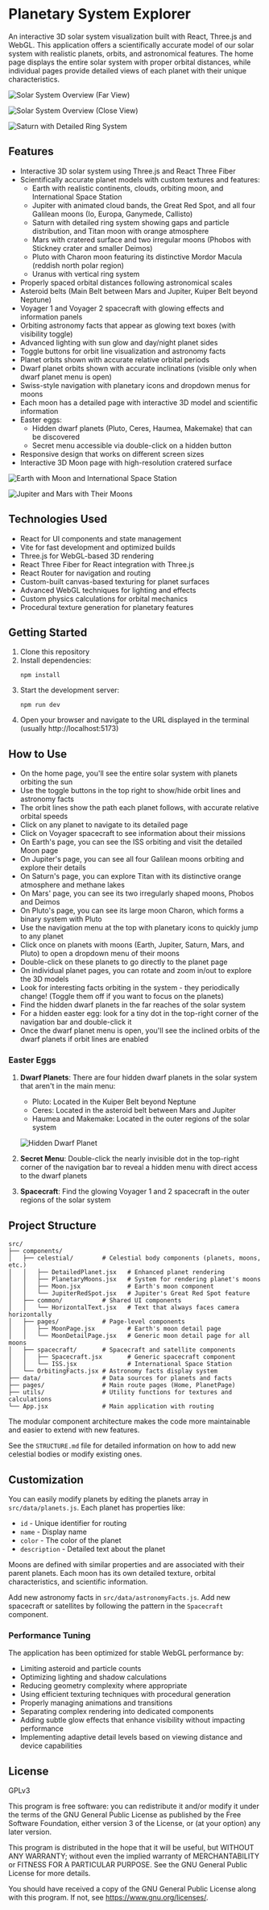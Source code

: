 # Planetary System Explorer

An interactive 3D solar system visualization built with React, Three.js and WebGL. This application offers a scientifically accurate model of our solar system with realistic planets, orbits, and astronomical features. The home page displays the entire solar system with proper orbital distances, while individual pages provide detailed views of each planet with their unique characteristics.

![Solar System Overview (Far View)](https://github.com/StefVuck/InteractiveSolarSystem/blob/main/preview/SolarFar.gif)

![Solar System Overview (Close View)](https://github.com/StefVuck/InteractiveSolarSystem/blob/main/preview/SolarClose.gif)

![Saturn with Detailed Ring System](https://github.com/StefVuck/InteractiveSolarSystem/blob/main/preview/Saturn.gif)

## Features

- Interactive 3D solar system using Three.js and React Three Fiber
- Scientifically accurate planet models with custom textures and features:
  - Earth with realistic continents, clouds, orbiting moon, and International Space Station
  - Jupiter with animated cloud bands, the Great Red Spot, and all four Galilean moons (Io, Europa, Ganymede, Callisto)
  - Saturn with detailed ring system showing gaps and particle distribution, and Titan moon with orange atmosphere
  - Mars with cratered surface and two irregular moons (Phobos with Stickney crater and smaller Deimos)
  - Pluto with Charon moon featuring its distinctive Mordor Macula (reddish north polar region)
  - Uranus with vertical ring system
- Properly spaced orbital distances following astronomical scales
- Asteroid belts (Main Belt between Mars and Jupiter, Kuiper Belt beyond Neptune)
- Voyager 1 and Voyager 2 spacecraft with glowing effects and information panels
- Orbiting astronomy facts that appear as glowing text boxes (with visibility toggle)
- Advanced lighting with sun glow and day/night planet sides
- Toggle buttons for orbit line visualization and astronomy facts
- Planet orbits shown with accurate relative orbital periods
- Dwarf planet orbits shown with accurate inclinations (visible only when dwarf planet menu is open)
- Swiss-style navigation with planetary icons and dropdown menus for moons
- Each moon has a detailed page with interactive 3D model and scientific information
- Easter eggs: 
  - Hidden dwarf planets (Pluto, Ceres, Haumea, Makemake) that can be discovered
  - Secret menu accessible via double-click on a hidden button
- Responsive design that works on different screen sizes
- Interactive 3D Moon page with high-resolution cratered surface

![Earth with Moon and International Space Station](https://github.com/StefVuck/InteractiveSolarSystem/blob/main/preview/Earth.gif)

![Jupiter and Mars with Their Moons](https://github.com/StefVuck/InteractiveSolarSystem/blob/main/preview/JupiterMars.gif)

## Technologies Used

- React for UI components and state management
- Vite for fast development and optimized builds
- Three.js for WebGL-based 3D rendering
- React Three Fiber for React integration with Three.js
- React Router for navigation and routing
- Custom-built canvas-based texturing for planet surfaces
- Advanced WebGL techniques for lighting and effects
- Custom physics calculations for orbital mechanics
- Procedural texture generation for planetary features

## Getting Started

1. Clone this repository
2. Install dependencies:
   ```
   npm install
   ```
3. Start the development server:
   ```
   npm run dev
   ```
4. Open your browser and navigate to the URL displayed in the terminal (usually http://localhost:5173)

## How to Use

- On the home page, you'll see the entire solar system with planets orbiting the sun
- Use the toggle buttons in the top right to show/hide orbit lines and astronomy facts
- The orbit lines show the path each planet follows, with accurate relative orbital speeds
- Click on any planet to navigate to its detailed page
- Click on Voyager spacecraft to see information about their missions
- On Earth's page, you can see the ISS orbiting and visit the detailed Moon page
- On Jupiter's page, you can see all four Galilean moons orbiting and explore their details
- On Saturn's page, you can explore Titan with its distinctive orange atmosphere and methane lakes
- On Mars' page, you can see its two irregularly shaped moons, Phobos and Deimos
- On Pluto's page, you can see its large moon Charon, which forms a binary system with Pluto
- Use the navigation menu at the top with planetary icons to quickly jump to any planet
- Click once on planets with moons (Earth, Jupiter, Saturn, Mars, and Pluto) to open a dropdown menu of their moons
- Double-click on these planets to go directly to the planet page
- On individual planet pages, you can rotate and zoom in/out to explore the 3D models
- Look for interesting facts orbiting in the system - they periodically change! (Toggle them off if you want to focus on the planets)
- Find the hidden dwarf planets in the far reaches of the solar system
- For a hidden easter egg: look for a tiny dot in the top-right corner of the navigation bar and double-click it
- Once the dwarf planet menu is open, you'll see the inclined orbits of the dwarf planets if orbit lines are enabled

### Easter Eggs

1. **Dwarf Planets**: There are four hidden dwarf planets in the solar system that aren't in the main menu:
   - Pluto: Located in the Kuiper Belt beyond Neptune
   - Ceres: Located in the asteroid belt between Mars and Jupiter
   - Haumea and Makemake: Located in the outer regions of the solar system
   
   ![Hidden Dwarf Planet](https://github.com/StefVuck/InteractiveSolarSystem/blob/main/preview/DwarfPlanet.gif)

2. **Secret Menu**: Double-click the nearly invisible dot in the top-right corner of the navigation bar to reveal a hidden menu with direct access to the dwarf planets

3. **Spacecraft**: Find the glowing Voyager 1 and 2 spacecraft in the outer regions of the solar system

## Project Structure

```
src/
├── components/
│   ├── celestial/        # Celestial body components (planets, moons, etc.)
│   │   ├── DetailedPlanet.jsx   # Enhanced planet rendering
│   │   ├── PlanetaryMoons.jsx   # System for rendering planet's moons
│   │   ├── Moon.jsx             # Earth's moon component
│   │   └── JupiterRedSpot.jsx   # Jupiter's Great Red Spot feature
│   ├── common/           # Shared UI components
│   │   └── HorizontalText.jsx   # Text that always faces camera horizontally
│   ├── pages/            # Page-level components
│   │   ├── MoonPage.jsx         # Earth's moon detail page
│   │   └── MoonDetailPage.jsx   # Generic moon detail page for all moons
│   ├── spacecraft/       # Spacecraft and satellite components
│   │   ├── Spacecraft.jsx       # Generic spacecraft component
│   │   └── ISS.jsx              # International Space Station
│   └── OrbitingFacts.jsx # Astronomy facts display system
├── data/                 # Data sources for planets and facts
├── pages/                # Main route pages (Home, PlanetPage)
├── utils/                # Utility functions for textures and calculations
└── App.jsx               # Main application with routing
```

The modular component architecture makes the code more maintainable and easier to extend with new features.

See the `STRUCTURE.md` file for detailed information on how to add new celestial bodies or modify existing ones.

## Customization

You can easily modify planets by editing the planets array in `src/data/planets.js`. Each planet has properties like:
- `id` - Unique identifier for routing
- `name` - Display name
- `color` - The color of the planet
- `description` - Detailed text about the planet

Moons are defined with similar properties and are associated with their parent planets. Each moon has its own detailed texture, orbital characteristics, and scientific information.

Add new astronomy facts in `src/data/astronomyFacts.js`.
Add new spacecraft or satellites by following the pattern in the `Spacecraft` component.

### Performance Tuning

The application has been optimized for stable WebGL performance by:
- Limiting asteroid and particle counts
- Optimizing lighting and shadow calculations
- Reducing geometry complexity where appropriate
- Using efficient texturing techniques with procedural generation
- Properly managing animations and transitions
- Separating complex rendering into dedicated components
- Adding subtle glow effects that enhance visibility without impacting performance
- Implementing adaptive detail levels based on viewing distance and device capabilities

## License
GPLv3

This program is free software: you can redistribute it and/or modify
it under the terms of the GNU General Public License as published by
the Free Software Foundation, either version 3 of the License, or
(at your option) any later version.

This program is distributed in the hope that it will be useful,
but WITHOUT ANY WARRANTY; without even the implied warranty of
MERCHANTABILITY or FITNESS FOR A PARTICULAR PURPOSE. See the
GNU General Public License for more details.

You should have received a copy of the GNU General Public License
along with this program. If not, see <https://www.gnu.org/licenses/>.